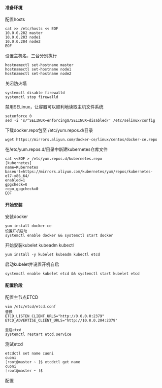 #### 准备环境

配置hosts

```shell
cat >> /etc/hosts << EOF
10.0.0.202 master
10.0.0.203 node1
10.0.0.204 node2
EOF
```

 设置主机名，三台分别执行

```shell
hostnamectl set-hostname master
hostnamectl set-hostname node1
hostnamectl set-hostname node2
```

 关闭防火墙

```shell
systemctl disable firewalld
systemctl stop firewalld
```

禁用SELinux，让容器可以顺利地读取主机文件系统

 ```shell
setenforce 0
sed -i 's/^SELINUX=enforcing$/SELINUX=disabled/' /etc/selinux/config
 ```

   下载docker.repo包至 /etc/yum.repos.d/目录

```shell
wget https://mirrors.aliyun.com/docker-ce/linux/centos/docker-ce.repo
```

在/etc/yum.repos.d/目录中新建kubernetes仓库文件

```shell
cat <<EOF > /etc/yum.repos.d/kubernetes.repo
[kubernetes]
name=Kubernetes
baseurl=https://mirrors.aliyun.com/kubernetes/yum/repos/kubernetes-el7-x86_64/
enabled=1
gpgcheck=0
repo_gpgcheck=0
EOF
```

#### 开始安装

安装docker

```shell
yum install docker-ce
设置开机启动
systemctl enable docker && systemctl start docker
```

开始安装kubelet kubeadm kubectl 

```shell
yum install -y kubelet kubeadm kubectl etcd
```

启动kubelet并设置开机自启

```shell
systemctl enable kubelet etcd && systemctl start kubelet etcd
```

#### 配置阶段

配置主节点ETCD

```shell
vim /etc/etcd/etcd.conf
替换
ETCD_LISTEN_CLIENT_URLS="http://0.0.0.0:2379"
ETCD_ADVERTISE_CLIENT_URLS="http://10.0.0.204:2379"

重启etcd
systemctl restart etcd.service 
```

测试etcd

```shell
etcdctl set name cuoni
cuoni
[root@master ~ ]$ etcdctl get name      
cuoni
[root@master ~ ]$ 
```

配置